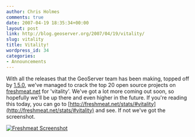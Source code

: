 ```yaml
---
author: Chris Holmes
comments: true
date: 2007-04-19 18:35:34+00:00
layout: post
link: http://blog.geoserver.org/2007/04/19/vitality/
slug: vitality
title: Vitality!
wordpress_id: 34
categories:
- Announcements
---
```


With all the releases that the GeoServer team has been making, topped off by [1.5.0](http://blog.geoserver.org/2007/04/18/geoserver-150-released/), we've managed to crack the top 20 open source projects on [freshmeat.net](http://freshmeat.net) for 'vitality'.  We've got a lot more coming out soon, so hopefully we'll be up there and even higher in the future.  If you're reading this today, you can go to [http://freshmeat.net/stats/#vitality](http://freshmeat.net/stats/#vitality) and see.  If not we've got the screenshot.

[](http://blog.geoserver.org/wp-content/uploads/2007/04/gs-vital-fm.PNG)[![Freshmeat Screenshot](http://blog.geoserver.org/wp-content/uploads/2007/04/gs-vital-fm.thumbnail.PNG)](http://blog.geoserver.org/wp-content/uploads/2007/04/gs-vital-fm.PNG)
